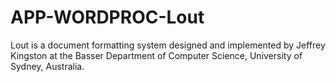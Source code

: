 APP-WORDPROC-Lout
=================

Lout is a document formatting system designed and implemented by Jeffrey Kingston at the Basser Department of Computer Science, University of Sydney, Australia. 
